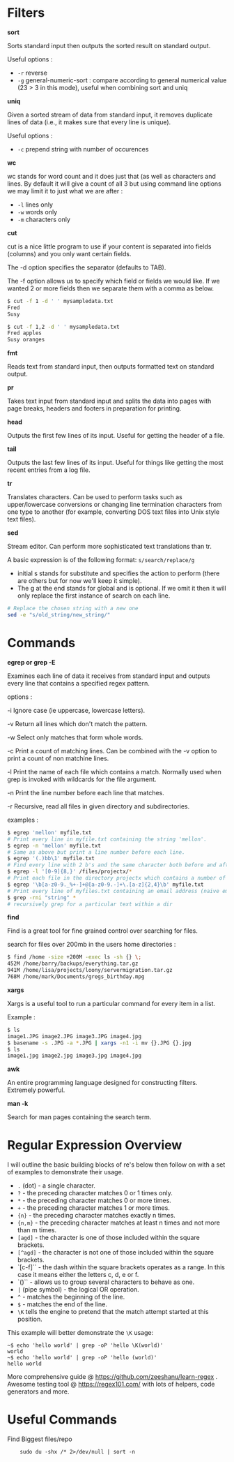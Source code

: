 


# Filters

**sort**

Sorts standard input then outputs the sorted result on standard output.

Useful options :
- `-r` reverse
- `-g` general-numeric-sort : compare according to general numerical value (23 > 3 in this mode), useful when combining sort and uniq


**uniq**

Given a sorted stream of data from standard input, it removes duplicate lines of data (i.e., it makes sure that every line is unique).

Useful options :
- `-c` prepend string with number of occurences

**wc**

wc stands for word count and it does just that (as well as characters and lines. By default it will give a count of all 3 but using command line options we may limit it to just what we are after  :

- `-l` lines only
- `-w` words only
- `-m` characters only

**cut**

cut is a nice little program to use if your content is separated into fields (columns) and you only want certain fields.

The -d option specifies the separator (defaults to TAB).

The -f option allows us to specify which field or fields we would like. If we wanted 2 or more fields then we separate them with a comma as below.

```bash
$ cut -f 1 -d ' ' mysampledata.txt
Fred
Susy

$ cut -f 1,2 -d ' ' mysampledata.txt
Fred apples
Susy oranges
```

**fmt**

Reads text from standard input, then outputs formatted text on standard output.

**pr**

Takes text input from standard input and splits the data into pages with page breaks, headers and footers in preparation for printing.

**head**

Outputs the first few lines of its input. Useful for getting the header of a file.

**tail**

Outputs the last few lines of its input. Useful for things like getting the most recent entries from a log file.

**tr**

Translates characters. Can be used to perform tasks such as upper/lowercase conversions or changing line termination characters from one type to another (for example, converting DOS text files into Unix style text files).

**sed**

Stream editor. Can perform more sophisticated text translations than tr.

A basic expression is of the following format: `s/search/replace/g`

- initial s stands for substitute and specifies the action to perform (there are others but for now we'll keep it simple).
- The g at the end stands for global and is optional. If we omit it then it will only replace the first instance of search on each line.

```bash
# Replace the chosen string with a new one
sed -e "s/old_string/new_string/"
```

# Commands

**egrep or grep -E**

Examines each line of data it receives from standard input and outputs every line that contains a specified regex pattern.


options :

-i
Ignore case (ie uppercase, lowercase letters).

-v
Return all lines which don't match the pattern.

-w
Select only matches that form whole words.

-c
Print a count of matching lines.
Can be combined with the -v option to print a count of non matchine lines.

-l
Print the name of each file which contains a match.
Normally used when grep is invoked with wildcards for the file argument.

-n
Print the line number before each line that matches.

-r
Recursive, read all files in given directory and subdirectories.


examples :

```bash
$ egrep 'mellon' myfile.txt
# Print every line in myfile.txt containing the string 'mellon'.
$ egrep -n 'mellon' myfile.txt
# Same as above but print a line number before each line.
$ egrep '(.)bb\1' myfile.txt
# Find every line with 2 b's and the same character both before and after those b's.
$ egrep -l '[0-9]{8,}' /files/projectx/*
# Print each file in the directory projectx which contains a number of 8 digits or more.
$ egrep '\b[a-z0-9._%+-]+@[a-z0-9.-]+\.[a-z]{2,4}\b' myfile.txt
# Print every line of myfiles.txt containing an email address (naive email matching pattern)
$ grep -rni "string" *
# recursively grep for a particular text within a dir
```


**find**

Find is a great tool for fine grained control over searching for files.

search for files over 200mb in the users home directories :

```bash
$ find /home -size +200M -exec ls -sh {} \;
452M /home/barry/backups/everything.tar.gz
941M /home/lisa/projects/loony/servermigration.tar.gz
768M /home/mark/Documents/gregs_birthday.mpg
```

**xargs**

Xargs is a useful tool to run a particular command for every item in a list.

Example :

```bash
$ ls
image1.JPG image2.JPG image3.JPG image4.jpg
$ basename -s .JPG -a *.JPG | xargs -n1 -i mv {}.JPG {}.jpg
$ ls
image1.jpg image2.jpg image3.jpg image4.jpg
```

**awk**

An entire programming language designed for constructing filters. Extremely powerful.

**man -k <search term>**
Search for man pages containing the search term.


# Regular Expression Overview

I will outline the basic building blocks of re's below then follow on with a set of examples to demonstrate their usage.

- `.` (dot) - a single character.
- `?` - the preceding character matches 0 or 1 times only.
- `*` - the preceding character matches 0 or more times.
- `+` - the preceding character matches 1 or more times.
- `{n}` - the preceding character matches exactly n times.
- `{n,m}` - the preceding character matches at least n times and not more than m times.
- `[agd]` - the character is one of those included within the square brackets.
- `[^agd]` - the character is not one of those included within the square brackets.
- `[c-f]`` - the dash within the square brackets operates as a range. In this case it means either the letters c, d, e or f.
- `()`` - allows us to group several characters to behave as one.
- `|` (pipe symbol) - the logical OR operation.
- `^` - matches the beginning of the line.
- `$` - matches the end of the line.
- `\K` tells the engine to pretend that the match attempt started at this position.

This example will better demonstrate the `\K` usage:

    ~$ echo 'hello world' | grep -oP 'hello \K(world)'
    world
    ~$ echo 'hello world' | grep -oP 'hello (world)'
    hello world

More comprehensive guide @ https://github.com/zeeshanu/learn-regex .
Awesome testing tool @ https://regex101.com/ with lots of helpers, code generators and more.




# Useful Commands

Find Biggest files/repo

        sudo du -shx /* 2>/dev/null | sort -n

